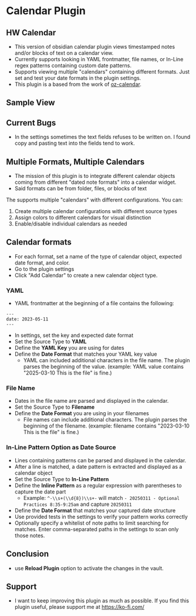 # Calendar Plugin
## HW Calendar

- This version of obsidian calendar plugin views timestamped notes and/or blocks of text on a calendar view.
- Currently supports looking in YAML frontmatter, file names, or In-Line regex patterns containing custom date patterns.
- Supports viewing multiple "calendars" containing different formats. Just set and test your date formats in the plugin settings.
- This plugin is a based from the work of [oz-calendar](https://github.com/ozntel/oz-calendar).

## Sample View



## Current Bugs
- In the settings sometimes the text fields refuses to be written on. I found copy and pasting text into the fields tend to work.

## Multiple Formats, Multiple Calendars
- The mission of this plugin is to integrate different calendar objects coming from different "dated note formats" into a calendar widget.
- Said formats can be from folder, files, or blocks of text


The supports multiple "calendars" with different configurations. You can:

1. Create multiple calendar configurations with different source types
2. Assign colors to different calendars for visual distinction
3. Enable/disable individual calendars as needed

## Calendar formats

- For each format, set a name of the type of calendar object, expected date format, and color.
- Go to the plugin settings
- Click "Add Calendar" to create a new calendar object type.

### YAML

- YAML frontmatter at the beginning of a file contains the following:

```
---
date: 2023-05-11
---
```

- In settings, set the key and expected date format
- Set the Source Type to **YAML**
- Define the **YAML Key** you are using for dates
- Define the **Date Format** that matches your YAML key value
    - YAML can included additional characters in the file name. The plugin parses the beginning of the value. (example: YAML value contains "2025-03-10 This is the file" is fine.)

### File Name

- Dates in the file name are parsed and displayed in the calendar.
- Set the Source Type to **Filename**
- Define the **Date Format** you are using in your filenames
    - File names can include additional characters. The plugin parses the beginning of the filename. (example: filename contains "2023-03-10 This is the file" is fine.)

### In-Line Pattern Option as Date Source

- Lines containing patterns can be parsed and displayed in the calendar.
- After a line is matched, a date pattern is extracted and displayed as a calendar object
- Set the Source Type to **In-Line Pattern**
- Define the **Inline Pattern** as a regular expression with parentheses to capture the date part
    - Example: `^-\\s+(\\d{8})\\s+-` will match `- 20250311 - Optional Practices 8:35-9:25am` and capture `20250311`
- Define the **Date Format** that matches your captured date structure
- Use provided tests in the settings to verify your pattern works correctly
- Optionally specify a whitelist of note paths to limit searching for matches. Enter comma-separated paths in the settings to scan only those notes.

## Conclusion
- use **Reload Plugin** option to activate the changes in the vault.

## Support
- I want to keep improving this plugin as much as possible. If you find this plugin useful, please support me at https://ko-fi.com/